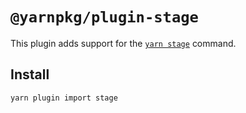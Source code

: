 # `@yarnpkg/plugin-stage`

This plugin adds support for the [`yarn stage`](https://yarnpkg.com/cli/stage) command.

## Install

```
yarn plugin import stage
```
